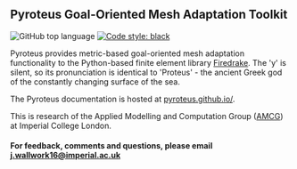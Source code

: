 ## Pyroteus Goal-Oriented Mesh Adaptation Toolkit

![GitHub top language](https://img.shields.io/github/languages/top/pyroteus/pyroteus)
[![Code style: black](https://img.shields.io/badge/code%20style-black-000000.svg)](https://github.com/psf/black)

Pyroteus provides metric-based goal-oriented mesh
adaptation functionality to the Python-based finite
element library [Firedrake][firedrake]. The 'y' is
silent, so its pronunciation is identical to
'Proteus' - the ancient Greek god of the constantly
changing surface of the sea.

The Pyroteus documentation is hosted at [pyroteus.github.io/](https://pyroteus.github.io/).

This is research of the Applied Modelling and
Computation Group ([AMCG][amcg]) at Imperial College
London.

#### For feedback, comments and questions, please email j.wallwork16@imperial.ac.uk

[firedrake]: https://firedrakeproject.org/ "Firedrake"
[amcg]: http://www.imperial.ac.uk/earth-science/research/research-groups/amcg/ "AMCG"
